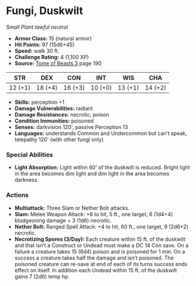 # Fungi, Duskwilt

*Small* *Plant* *lawful neutral*

- **Armor Class:** 15 (natural armor)
- **Hit Points:** 97 (15d6+45)
- **Speed:** walk 30 ft.
- **Challenge Rating:** 4 (1,100 XP)
- **Source:** [Tome of Beasts 3](https://koboldpress.com/kpstore/product/tome-of-beasts-3-for-5th-edition/) page 190

| STR | DEX | CON | INT | WIS | CHA |
| --- | --- | --- | --- | --- | --- |
| 12 (+1) | 18 (+4) | 16 (+3) | 10 (+0) | 13 (+1) | 14 (+2) |

- **Skills:** perception +1
- **Damage Vulnerabilities:** radiant
- **Damage Resistances:** necrotic, poison
- **Condition Immunities:** poisoned
- **Senses:** darkvision 120', passive Perception 13
- **Languages:** understands Common and Undercommon but can’t speak, telepathy 120' (with other fungi only)

### Special Abilities

- **Light Absorption:** Light within 60' of the duskwilt is reduced. Bright light in the area becomes dim light and dim light in the area becomes darkness.

### Actions

- **Multiattack:** Three Slam or Nether Bolt attacks.
- **Slam:** Melee Weapon Attack: +6 to hit, 5 ft., one target, 6 (1d4+4) bludgeoning damage + 3 (1d6) necrotic.
- **Nether Bolt:** Ranged Spell Attack: +4 to hit, 60 ft., one target, 9 (2d6+2) necrotic.
- **Necrotizing Spores (3/Day):** Each creature within 15 ft. of the duskwilt and that isn’t a Construct or Undead must make a DC 14 Con save. On a failure a creature takes 15 (6d4) poison and is poisoned for 1 min. On a success a creature takes half the damage and isn’t poisoned. The poisoned creature can re-save at end of each of its turns success ends effect on itself. In addition each Undead within 15 ft. of the duskwilt gains 7 (2d6) temp hp.



